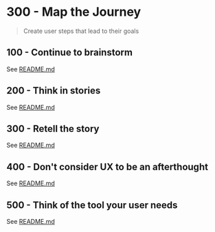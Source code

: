 # 300 - Map the Journey

> Create user steps that lead to their goals

## 100 - Continue to brainstorm

See [README.md](./100/README.md)

## 200 - Think in stories

See [README.md](./200/README.md)

## 300 - Retell the story

See [README.md](./300/README.md)

## 400 - Don't consider UX to be an afterthought

See [README.md](./400/README.md)

## 500 - Think of the tool your user needs

See [README.md](./500/README.md)
